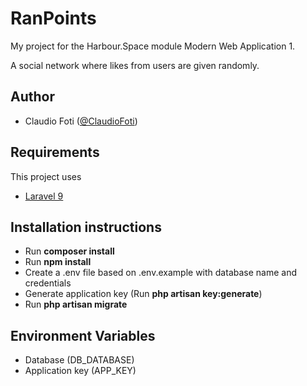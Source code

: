 # RanPoints
My project for the Harbour.Space module Modern Web Application 1.

A social network where likes from users are given randomly.

## Author
- Claudio Foti ([@ClaudioFoti](https://www.github.com/ClaudioFoti))

## Requirements
This project uses
- [Laravel 9](https://laravel.com/docs/9.x/releases)

## Installation instructions
- Run <strong>composer install</strong>
- Run <strong>npm install</strong>
- Create a .env file based on .env.example with database name and credentials
- Generate application key (Run <strong>php artisan key:generate</strong>)
- Run <strong>php artisan migrate</strong>

## Environment Variables
- Database (DB_DATABASE)
- Application key (APP_KEY)
